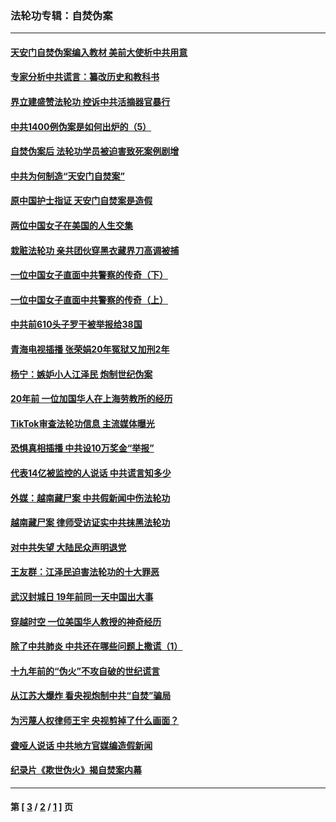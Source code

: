 ### 法轮功专辑：自焚伪案
---
#### [天安门自焚伪案编入教材 美前大使析中共用意](../../pages/nf5562/n13791932.md?11010430) 
#### [专家分析中共谎言：纂改历史和教科书](../../pages/nf5562/n13781542.md?11010430) 
#### [界立建盛赞法轮功 控诉中共活摘器官暴行](../../pages/nf5562/n13781971.md?11010430) 
#### [中共1400例伪案是如何出炉的（5）](../../pages/nf5562/n13226831.md?11010430) 
#### [自焚伪案后 法轮功学员被迫害致死案例剧增](../../pages/nf5562/n13190600.md?11010430) 
#### [中共为何制造“天安门自焚案”](../../pages/nf5562/n13183270.md?11010430) 
#### [原中国护士指证 天安门自焚案是造假](../../pages/nf5562/n13172289.md?11010430) 
#### [两位中国女子在美国的人生交集](../../pages/nf5562/n13156138.md?11010430) 
#### [栽赃法轮功 亲共团伙穿黑衣藏界刀高调被捕](../../pages/nf5562/n13073780.md?11010430) 
#### [一位中国女子直面中共警察的传奇（下）](../../pages/nf5562/n12989706.md?11010430) 
#### [一位中国女子直面中共警察的传奇（上）](../../pages/nf5562/n12985072.md?11010430) 
#### [中共前610头子罗干被举报给38国](../../pages/nf5562/n12975419.md?11010430) 
#### [青海电视插播 张荣娟20年冤狱又加刑2年](../../pages/nf5562/n12738166.md?11010430) 
#### [杨宁：嫉妒小人江泽民 炮制世纪伪案](../../pages/nf5562/n12724108.md?11010430) 
#### [20年前 一位加国华人在上海劳教所的经历](../../pages/nf5562/n12707932.md?11010430) 
#### [TikTok审查法轮功信息 主流媒体曝光](../../pages/nf5562/n12362336.md?11010430) 
#### [恐惧真相插播 中共设10万奖金“举报”](../../pages/nf5562/n12306396.md?11010430) 
#### [代表14亿被监控的人说话 中共谎言知多少](../../pages/nf5562/n12297484.md?11010430) 
#### [外媒：越南藏尸案 中共假新闻中伤法轮功](../../pages/nf5562/n12264411.md?11010430) 
#### [越南藏尸案 律师受访证实中共抹黑法轮功](../../pages/nf5562/n12261878.md?11010430) 
#### [对中共失望 大陆民众声明退党](../../pages/nf5562/n12187315.md?11010430) 
#### [王友群：江泽民迫害法轮功的十大罪恶](../../pages/nf5562/n12169074.md?11010430) 
#### [武汉封城日 19年前同一天中国出大事](../../pages/nf5562/n12150901.md?11010430) 
#### [穿越时空  一位美国华人教授的神奇经历](../../pages/nf5562/n12097460.md?11010430) 
#### [除了中共肺炎 中共还在哪些问题上撒谎（1）](../../pages/nf5562/n11955770.md?11010430) 
#### [十九年前的“伪火”不攻自破的世纪谎言](../../pages/nf5562/n11813238.md?11010430) 
#### [从江苏大爆炸 看央视炮制中共“自焚”骗局](../../pages/nf5562/n11140275.md?11010430) 
#### [为污蔑人权律师王宇 央视剪掉了什么画面？](../../pages/nf5562/n11130142.md?11010430) 
#### [聋哑人说话 中共地方官媒编造假新闻](../../pages/nf5562/n11006067.md?11010430) 
#### [纪录片《欺世伪火》揭自焚案内幕](../../pages/nf5562/n11002664.md?11010430) 

---
#### 第 [ [3](./3.md?11010430) / [2](./2.md?11010430) / [1](./1.md?11010430) ] 页
